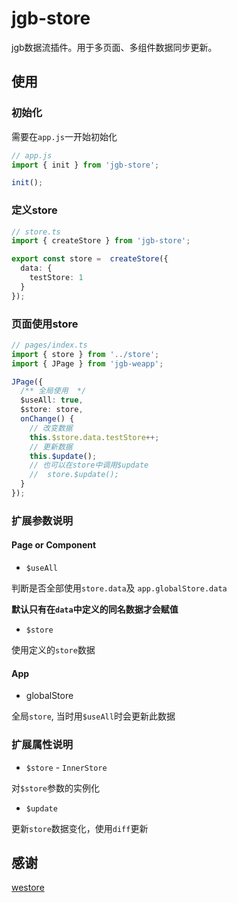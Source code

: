 

# jgb-store

jgb数据流插件。用于多页面、多组件数据同步更新。

## 使用

### 初始化

需要在`app.js`一开始初始化

```ts
// app.js
import { init } from 'jgb-store';

init();
```

### 定义store

```ts
// store.ts
import { createStore } from 'jgb-store';

export const store =  createStore({
  data: {
    testStore: 1
  }
});
```

### 页面使用store

```ts
// pages/index.ts
import { store } from '../store';
import { JPage } from 'jgb-weapp';

JPage({
  /** 全局使用  */
  $useAll: true,
  $store: store,
  onChange() {
    // 改变数据
    this.$store.data.testStore++;
    // 更新数据
    this.$update();
    // 也可以在store中调用$update
    //	store.$update();
  }
});
```



### 扩展参数说明

#### Page or Component

* `$useAll`

判断是否全部使用`store.data`及 `app.globalStore.data`

**默认只有在`data`中定义的同名数据才会赋值**

* `$store`

使用定义的`store`数据



#### App

* globalStore

全局`store`, 当时用`$useAll`时会更新此数据

### 扩展属性说明

* `$store` - `InnerStore`

对`$store`参数的实例化

* `$update`

更新`store`数据变化，使用`diff`更新

## 感谢

[westore](https://github.com/Tencent/westore)